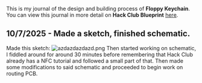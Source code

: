 <!--
  ===================    !!READ THIS NOTICE!!   ====================
  DO NOT edit this file manually. Your changes WILL BE OVERWRITTEN!
  This journal is auto generated and updated by Hack Club Blueprint.
  To edit this file, please edit your journal entries on Blueprint.
  ==================================================================
-->

This is my journal of the design and building process of **Floppy Keychain**.  
You can view this journal in more detail on **Hack Club Blueprint** [here](https://blueprint.hackclub.com/projects/285).


## 10/7/2025 - Made a sketch, finished schematic.  

Made this sketch:
![azdazdazdazd.png](https://blueprint.hackclub.com/user-attachments/blobs/redirect/eyJfcmFpbHMiOnsiZGF0YSI6OTIwLCJwdXIiOiJibG9iX2lkIn19--28b2648a53696fe2953524000509603d952c8d0e/azdazdazdazd.png)
Then started working on schematic, I fiddled around for around 30 minutes before remembering that Hack Club already has a NFC tutorial and followed a small part of that. Then made some modifications to said schematic and proceeded to begin work on routing PCB.  

